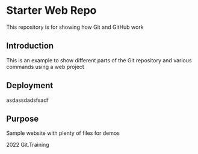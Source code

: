 # Starter Web Repo

This repository is for showing how Git and GitHub work

## Introduction

This is an example to show different parts of the Git repository and various commands using a web project

## Deployment
asdassdadsfsadf

## Purpose

Sample website with plenty of files for demos

2022 Git.Training